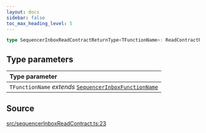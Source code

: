```yaml
---
layout: docs
sidebar: false
toc_max_heading_level: 5
---
```


```ts
type SequencerInboxReadContractReturnType<TFunctionName>: ReadContractReturnType<SequencerInboxAbi, TFunctionName>;
```

## Type parameters

| Type parameter                                                                                                                                     |
| :------------------------------------------------------------------------------------------------------------------------------------------------- |
| `TFunctionName` _extends_ [`SequencerInboxFunctionName`](../../sequencerInboxPrepareTransactionRequest/type-aliases/SequencerInboxFunctionName.md) |

## Source

[src/sequencerInboxReadContract.ts:23](https://github.com/OffchainLabs/arbitrum-orbit-sdk/blob/9d5595a042e42f7d6b9af10a84816c98ea30f330/src/sequencerInboxReadContract.ts#L23)
